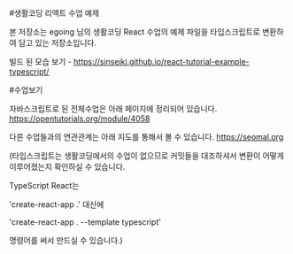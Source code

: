 #생활코딩 리액트 수업 예제

본 저장소는 egoing 님의 생활코딩 React 수업의 예제 파일을
타입스크립트로 변환하여 담고 있는 저장소입니다. 

빌드 된 모습 보기 - https://sinseiki.github.io/react-tutorial-example-typescript/

#수업보기

자바스크립트로 된 전체수업은 아래 페이지에 정리되어 있습니다.
https://opentutorials.org/module/4058

다른 수업들과의 연관관계는 아래 지도를 통해서 볼 수 있습니다. 
https://seomal.org

(타입스크립트는 생활코딩에서의 수업이 없으므로
커밋들을 대조하셔서 변환이 어떻게 이루어졌는지 확인하실 수 있습니다.

TypeScript React는

'create-react-app .' 대신에

'create-react-app . --template typescript'

명령어를 써서 만드실 수 있습니다.)
